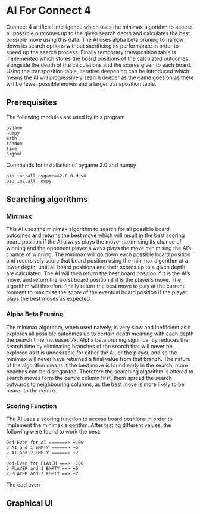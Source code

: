 # AI For Connect 4
Connect 4 artificial intelligence which uses the minimax algorithm to access all possible outcomes up to the given search depth and calculates the best possible move using this data. The AI uses alpha beta pruning to narrow down its search options without sacrificing its performance in order to speed up the search process. Finally temporary transposition table is implemented which stores the board positions of the calculated outcomes alongside the depth of the calculations and the scores given to each board. Using the transposition table, iterative deepening can be introduced which means the AI will progressively search deeper as the game goes on as there will be fewer possible moves and a larger transposition table.


## Prerequisites

The following modules are used by this program
```
pygame
numpy
math
random
time
signal
```
Commands for installation of pygame 2.0 and numpy
```
pip install pygame==2.0.0.dev6
pip install numpy
```


## Searching algorithms

### Minimax

This AI uses the minimax algorithm to search for all possible board outcomes and returns the best move which will result in the best scoring board position if the AI always plays the move maximising its chance of winning and the opponent player always plays the move minimising the AI’s chance of winning. The minimax will go down each possible board position and recursively score that board position using the minimax algorithm at a lower depth, until all board positions and their scores up to a given depth are calculated. The AI will then return the best board position if it is the AI’s move, and return the worst board position if it is the player’s move. The algorithm will therefore finally return the best move to play at the current moment to maximise the score of the eventual board position if the player plays the best moves as expected.

### Alpha Beta Pruning

The minimax algorithm, when used naively, is very slow and inefficient as it explores all possible outcomes up to certain depth meaning with each depth the search time increases 7x. Alpha beta pruning significantly reduces the search time by eliminating branches of the search that will never be explored as it is undesirable for either the AI, or the player, and so the minimax will never have returned a final value from that branch. The nature of the algorithm means if the best move is found early in the search, more beaches can be disregarded. Therefore the searching algorithm is altered to search moves form the centre column first, them spread the search outwards to neighbouring columns, as the best move is more likely to be nearer to the centre.

### Scoring Function

The AI uses a scoring function to access board positions in order to implement the minimax algorithm. After testing different values, the following were found to work the best:
```
Odd-Even for AI =======> +100
3 AI and 1 EMPTY ======> +5
2 AI and 2 EMPTY ======> +2

Odd-Even for PLAYER ===> +100
3 PLAYER and 1 EMPTY ==> +5
2 PLAYER and 2 EMPTY ==> +2
```
The odd even

## Graphical UI
